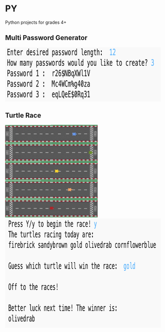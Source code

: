 # PY
Python projects for grades 4+

## Multi Password Generator

<img src="/MultiPasswordGenerator.png" width="820" height="176" />


## Turtle Race

<img src="/TurtleRace.png" width="300" height="300" />
<img src="/TurtleRaceTerminal.png" width="888" height="354" />


